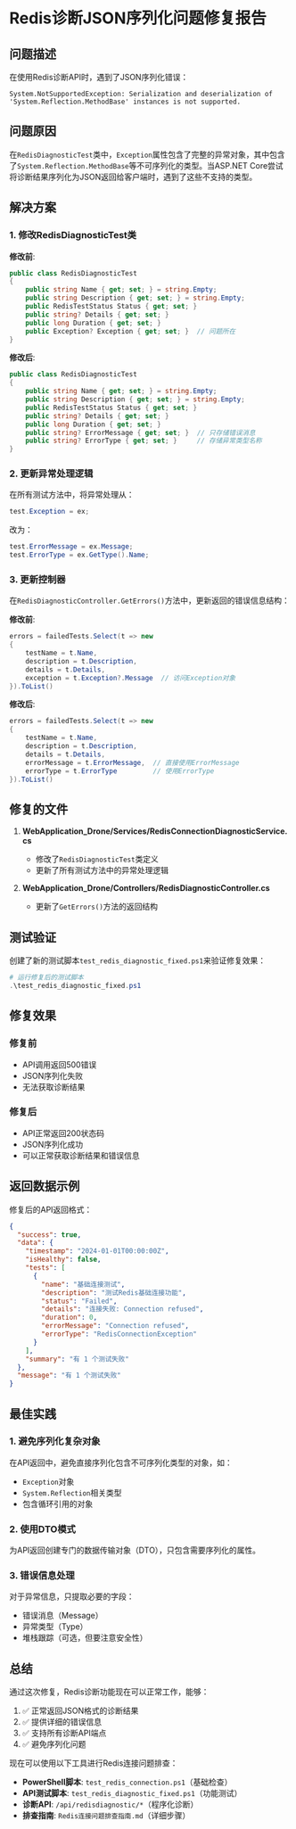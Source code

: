 # Redis诊断JSON序列化问题修复报告

## 问题描述

在使用Redis诊断API时，遇到了JSON序列化错误：

```
System.NotSupportedException: Serialization and deserialization of 'System.Reflection.MethodBase' instances is not supported.
```

## 问题原因

在`RedisDiagnosticTest`类中，`Exception`属性包含了完整的异常对象，其中包含了`System.Reflection.MethodBase`等不可序列化的类型。当ASP.NET Core尝试将诊断结果序列化为JSON返回给客户端时，遇到了这些不支持的类型。

## 解决方案

### 1. 修改RedisDiagnosticTest类

**修改前**:
```csharp
public class RedisDiagnosticTest
{
    public string Name { get; set; } = string.Empty;
    public string Description { get; set; } = string.Empty;
    public RedisTestStatus Status { get; set; }
    public string? Details { get; set; }
    public long Duration { get; set; }
    public Exception? Exception { get; set; }  // 问题所在
}
```

**修改后**:
```csharp
public class RedisDiagnosticTest
{
    public string Name { get; set; } = string.Empty;
    public string Description { get; set; } = string.Empty;
    public RedisTestStatus Status { get; set; }
    public string? Details { get; set; }
    public long Duration { get; set; }
    public string? ErrorMessage { get; set; }  // 只存储错误消息
    public string? ErrorType { get; set; }     // 存储异常类型名称
}
```

### 2. 更新异常处理逻辑

在所有测试方法中，将异常处理从：
```csharp
test.Exception = ex;
```

改为：
```csharp
test.ErrorMessage = ex.Message;
test.ErrorType = ex.GetType().Name;
```

### 3. 更新控制器

在`RedisDiagnosticController.GetErrors()`方法中，更新返回的错误信息结构：

**修改前**:
```csharp
errors = failedTests.Select(t => new
{
    testName = t.Name,
    description = t.Description,
    details = t.Details,
    exception = t.Exception?.Message  // 访问Exception对象
}).ToList()
```

**修改后**:
```csharp
errors = failedTests.Select(t => new
{
    testName = t.Name,
    description = t.Description,
    details = t.Details,
    errorMessage = t.ErrorMessage,  // 直接使用ErrorMessage
    errorType = t.ErrorType         // 使用ErrorType
}).ToList()
```

## 修复的文件

1. **WebApplication_Drone/Services/RedisConnectionDiagnosticService.cs**
   - 修改了`RedisDiagnosticTest`类定义
   - 更新了所有测试方法中的异常处理逻辑

2. **WebApplication_Drone/Controllers/RedisDiagnosticController.cs**
   - 更新了`GetErrors()`方法的返回结构

## 测试验证

创建了新的测试脚本`test_redis_diagnostic_fixed.ps1`来验证修复效果：

```powershell
# 运行修复后的测试脚本
.\test_redis_diagnostic_fixed.ps1
```

## 修复效果

### 修复前
- API调用返回500错误
- JSON序列化失败
- 无法获取诊断结果

### 修复后
- API正常返回200状态码
- JSON序列化成功
- 可以正常获取诊断结果和错误信息

## 返回数据示例

修复后的API返回格式：

```json
{
  "success": true,
  "data": {
    "timestamp": "2024-01-01T00:00:00Z",
    "isHealthy": false,
    "tests": [
      {
        "name": "基础连接测试",
        "description": "测试Redis基础连接功能",
        "status": "Failed",
        "details": "连接失败: Connection refused",
        "duration": 0,
        "errorMessage": "Connection refused",
        "errorType": "RedisConnectionException"
      }
    ],
    "summary": "有 1 个测试失败"
  },
  "message": "有 1 个测试失败"
}
```

## 最佳实践

### 1. 避免序列化复杂对象
在API返回中，避免直接序列化包含不可序列化类型的对象，如：
- `Exception`对象
- `System.Reflection`相关类型
- 包含循环引用的对象

### 2. 使用DTO模式
为API返回创建专门的数据传输对象（DTO），只包含需要序列化的属性。

### 3. 错误信息处理
对于异常信息，只提取必要的字段：
- 错误消息（Message）
- 异常类型（Type）
- 堆栈跟踪（可选，但要注意安全性）

## 总结

通过这次修复，Redis诊断功能现在可以正常工作，能够：

1. ✅ 正常返回JSON格式的诊断结果
2. ✅ 提供详细的错误信息
3. ✅ 支持所有诊断API端点
4. ✅ 避免序列化问题

现在可以使用以下工具进行Redis连接问题排查：

- **PowerShell脚本**: `test_redis_connection.ps1`（基础检查）
- **API测试脚本**: `test_redis_diagnostic_fixed.ps1`（功能测试）
- **诊断API**: `/api/redisdiagnostic/*`（程序化诊断）
- **排查指南**: `Redis连接问题排查指南.md`（详细步骤） 